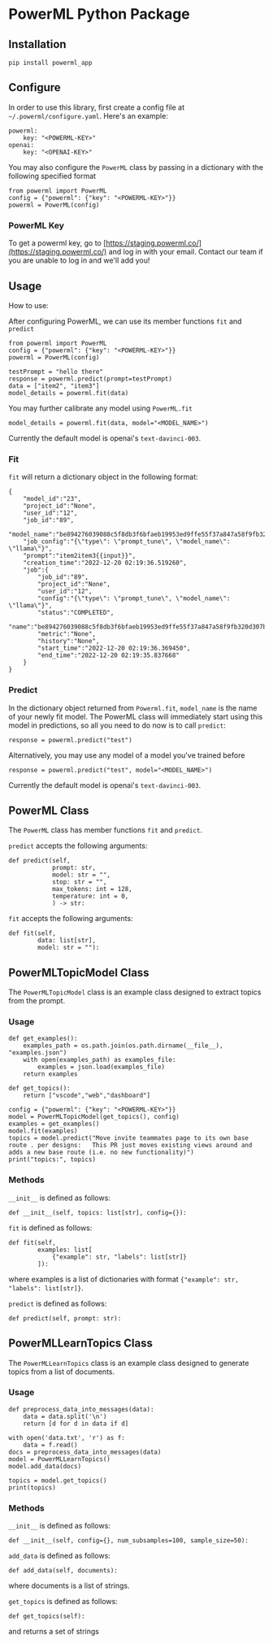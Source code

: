# PowerML Python Package

## Installation

    pip install powerml_app

## Configure
In order to use this library, first create a config file at `~/.powerml/configure.yaml`. Here's an example:

    powerml:
        key: "<POWERML-KEY>"
    openai:
        key: "<OPENAI-KEY>"

You may also configure the `PowerML` class by passing in a dictionary with the following specified format

    from powerml import PowerML
    config = {"powerml": {"key": "<POWERML-KEY>"}}
    powerml = PowerML(config)

### PowerML Key
To get a powerml key, go to [https://staging.powerml.co/](https://staging.powerml.co/) and log in with your email. Contact our team if you are unable to log in and we'll add you!

## Usage

How to use:

After configuring PowerML, we can use its member functions `fit` and `predict`

    from powerml import PowerML
    config = {"powerml": {"key": "<POWERML-KEY>"}}
    powerml = PowerML(config)

    testPrompt = "hello there"
    response = powerml.predict(prompt=testPrompt)
    data = ["item2", "item3"]
    model_details = powerml.fit(data)

You may further calibrate any model using `PowerML.fit`

    model_details = powerml.fit(data, model="<MODEL_NAME>")

Currently the default model is openai's `text-davinci-003`. 

### Fit

`fit` will return a dictionary object in the following format:

    {
        "model_id":"23",
        "project_id":"None",
        "user_id":"12",
        "job_id":"89",
        "model_name":"be894276039088c5f8db3f6bfaeb19953ed9ffe55f37a847a58f9fb320d307bc",
        "job_config":"{\"type\": \"prompt_tune\", \"model_name\": \"llama\"}",
        "prompt":"item2item3{{input}}",
        "creation_time":"2022-12-20 02:19:36.519260",
        "job":{
            "job_id":"89",
            "project_id":"None",
            "user_id":"12",
            "config":"{\"type\": \"prompt_tune\", \"model_name\": \"llama\"}",
            "status":"COMPLETED",
            "name":"be894276039088c5f8db3f6bfaeb19953ed9ffe55f37a847a58f9fb320d307bc",
            "metric":"None",
            "history":"None",
            "start_time":"2022-12-20 02:19:36.369450",
            "end_time":"2022-12-20 02:19:35.837668"
        }
    }

### Predict

In the dictionary object returned from `Powerml.fit`, `model_name` is the name of your newly fit model. The PowerML class will immediately start using this model in predictions, so all you need to do now is to call `predict`:

    response = powerml.predict("test")

Alternatively, you may use any model of a model you've trained before

    response = powerml.predict("test", model="<MODEL_NAME>")

Currently the default model is openai's `text-davinci-003`.

## PowerML Class

The `PowerML` class has member functions `fit` and `predict`.

`predict` accepts the following arguments:

    def predict(self,
                prompt: str,
                model: str = "",
                stop: str = "",
                max_tokens: int = 128,
                temperature: int = 0,
                ) -> str:

`fit` accepts the following arguments:

    def fit(self,
            data: list[str],
            model: str = ""):

## PowerMLTopicModel Class

The `PowerMLTopicModel` class is an example class designed to extract topics from the prompt.

### Usage

    def get_examples():
        examples_path = os.path.join(os.path.dirname(__file__), "examples.json")
        with open(examples_path) as examples_file:
            examples = json.load(examples_file)
        return examples

    def get_topics():
        return ["vscode","web","dashboard"]
    
    config = {"powerml": {"key": "<POWERML-KEY>"}}
    model = PowerMLTopicModel(get_topics(), config)
    examples = get_examples()
    model.fit(examples)
    topics = model.predict("Move invite teammates page to its own base route . per designs:   This PR just moves existing views around and adds a new base route (i.e. no new functionality)")
    print("topics:", topics)

### Methods

`__init__` is defined as follows:

    def __init__(self, topics: list[str], config={}):

`fit` is defined as follows:

    def fit(self, 
            examples: list[
                {"example": str, "labels": list[str]}
            ]):

where examples is a list of dictionaries with format `{"example": str, "labels": list[str]}`.

`predict` is defined as follows:

    def predict(self, prompt: str):

## PowerMLLearnTopics Class

The `PowerMLLearnTopics` class is an example class designed to generate topics from a list of documents.

### Usage

    def preprocess_data_into_messages(data):
        data = data.split('\n')
        return [d for d in data if d]

    with open('data.txt', 'r') as f:
        data = f.read()
    docs = preprocess_data_into_messages(data)
    model = PowerMLLearnTopics()
    model.add_data(docs)

    topics = model.get_topics()
    print(topics)

### Methods

`__init__` is defined as follows:

    def __init__(self, config={}, num_subsamples=100, sample_size=50):

`add_data` is defined as follows:

    def add_data(self, documents):

where documents is a list of strings.

`get_topics` is defined as follows:

    def get_topics(self):

and returns a set of strings